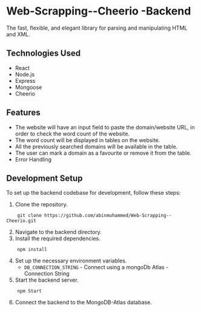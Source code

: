 # Web-Scrapping--Cheerio -Backend 
The fast, flexible, and elegant library for parsing and manipulating HTML and XML.



## Technologies Used
- React
- Node.js
- Express
- Mongoose
- Cheerio


## Features
- The website will have an input field to paste the domain/website URL, in order to
check the word count of the website.
- The word count will be displayed in tables on the website.
- All the previously searched domains will be available in the table.
- The user can mark a domain as a favourite or remove it from the table.
- Error Handling 


## Development Setup

To set up the backend codebase for development, follow these steps:

1. Clone the repository.
```shell
    git clone https://github.com/abinmuhammed/Web-Scrapping--Cheerio.git
```
2. Navigate to the backend directory.
3. Install the required dependencies.
```shell
    npm install
```
4. Set up the necessary environment variables.
   - `DB_CONNECTION_STRING` - Connect using a mongoDb Atlas -Connection String
5. Start the backend server.
```shell
    npm Start
```
6. Connect the backend to the MongoDB-Atlas database.
